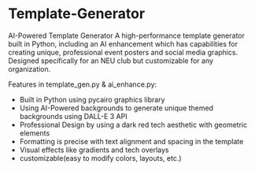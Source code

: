 # Template-Generator
AI-Powered Template Generator
A high-performance template generator built in Python, including an AI enhancement which has capabilities for creating unique, professional event posters and social media graphics. Designed specifically for an NEU club but customizable for any organization.

Features in template_gen.py & ai_enhance.py:
- Built in Python using pycairo graphics library
- Using AI-Powered backgrounds to generate unique themed backgrounds using DALL-E 3 API
- Professional Design by using a dark red tech aesthetic with geometric elements
- Formatting is precise with text alignment and spacing in the template
- Visual effects like gradients and tech overlays
- customizable(easy to modify colors, layouts, etc.)

